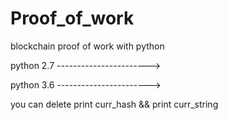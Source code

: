 # Proof_of_work
blockchain proof of work with python

python 2.7 ----------------------->

python 3.6 ----------------------->


you can delete  print curr_hash && print curr_string
